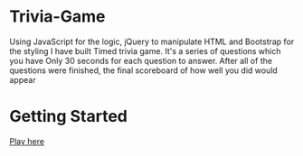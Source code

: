 # Trivia-Game

 Using JavaScript for the logic, jQuery to manipulate HTML and Bootstrap for the styling I have built Timed trivia game. It's a series of questions which you have Only 30 seconds for each question to answer. After all of the questions were finished, the final scoreboard of how well you did would appear

# Getting Started
[Play here](https://tghazal.github.io/Trivia-Game/)
